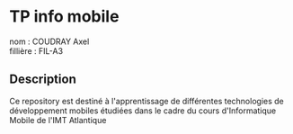 # TP info mobile
nom : COUDRAY Axel </br>
fillière : FIL-A3

## Description
Ce repository est destiné à l'apprentissage de différentes technologies de développement mobiles étudiées dans le cadre du cours d'Informatique Mobile de l'IMT Atlantique
